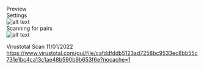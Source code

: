 
Preview <br />
Settings <br />
![alt text](https://i.ibb.co/26NdZp3/ssss.png)
<br />
Scanning for pairs <br />
![alt text](https://i.ibb.co/qrGkvYt/image.png)


Virustotal Scan 11/01/2022
https://www.virustotal.com/gui/file/cafddfddb5123ad7258bc9533ec8bb55c731e1bc4ca13c1ae48b590b9b653f6e?nocache=1


